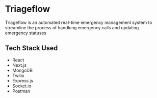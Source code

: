 # Triageflow
Triageflow is an automated real-time emergency management system to streamline the process of handking emergency calls and updating emergency statuses

## Tech Stack Used
- React
- Next.js
- MongoDB
- Twilio
- Express.js
- Socket.io 
- Postman